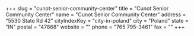 +++
slug = "cunot-senior-community-center"
title = "Cunot Senior Community Center"
name = "Cunot Senior Community Center"
address = "5530 State Rd 42"
cityIndexKey = "city-in-poland"
city = "Poland"
state = "IN"
postal = "47868"
website = ""
phone = "765 795-3461"
fax = ""
+++

